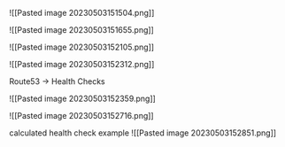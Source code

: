 ![[Pasted image 20230503151504.png]]

![[Pasted image 20230503151655.png]]

![[Pasted image 20230503152105.png]]

![[Pasted image 20230503152312.png]]

Route53 -> Health Checks 

![[Pasted image 20230503152359.png]]

![[Pasted image 20230503152716.png]]

calculated health check example
![[Pasted image 20230503152851.png]]

